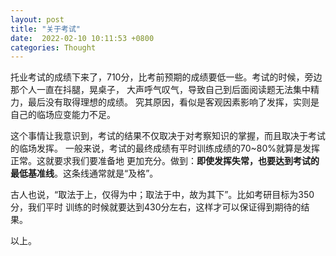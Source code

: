 ```yaml
---
layout: post
title: "关于考试"
date:  2022-02-10 10:11:53 +0800
categories: Thought
---
```


托业考试的成绩下来了，710分，比考前预期的成绩要低一些。考试的时候，旁边那个人一直在抖腿，晃桌子，
大声呼气叹气，导致自己到后面阅读题无法集中精力，最后没有取得理想的成绩。
究其原因，看似是客观因素影响了发挥，实则是自己的临场应变能力不足。

这个事情让我意识到，考试的结果不仅取决于对考察知识的掌握，而且取决于考试的临场发挥。
一般来说，考试的最终成绩有平时训练成绩的70~80%就算是发挥正常。这就要求我们要准备地
更加充分。做到：**即使发挥失常，也要达到考试的最低基准线**。这条线通常就是“及格”。

古人也说，“取法于上，仅得为中；取法于中，故为其下”。比如考研目标为350分，我们平时
训练的时候就要达到430分左右，这样才可以保证得到期待的结果。

以上。
